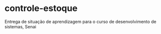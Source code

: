 # controle-estoque
Entrega de situação de aprendizagem para o curso de desenvolvimento de sistemas, Senai
